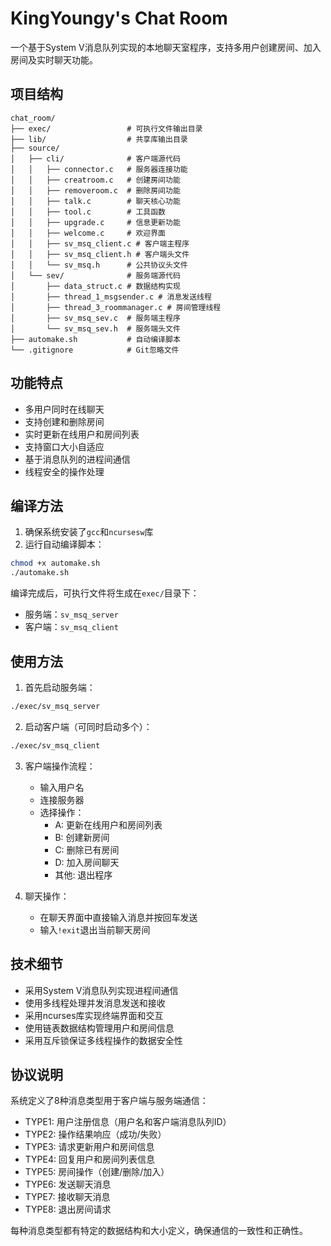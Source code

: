 # KingYoungy's Chat Room

一个基于System V消息队列实现的本地聊天室程序，支持多用户创建房间、加入房间及实时聊天功能。

## 项目结构

```
chat_room/
├── exec/                 # 可执行文件输出目录
├── lib/                  # 共享库输出目录
├── source/
│   ├── cli/              # 客户端源代码
│   │   ├── connector.c   # 服务器连接功能
│   │   ├── creatroom.c   # 创建房间功能
│   │   ├── removeroom.c  # 删除房间功能
│   │   ├── talk.c        # 聊天核心功能
│   │   ├── tool.c        # 工具函数
│   │   ├── upgrade.c     # 信息更新功能
│   │   ├── welcome.c     # 欢迎界面
│   │   ├── sv_msq_client.c # 客户端主程序
│   │   ├── sv_msq_client.h # 客户端头文件
│   │   └── sv_msq.h      # 公共协议头文件
│   └── sev/              # 服务端源代码
│       ├── data_struct.c # 数据结构实现
│       ├── thread_1_msgsender.c # 消息发送线程
│       ├── thread_3_roommanager.c # 房间管理线程
│       ├── sv_msq_sev.c  # 服务端主程序
│       └── sv_msq_sev.h  # 服务端头文件
├── automake.sh           # 自动编译脚本
└── .gitignore            # Git忽略文件
```

## 功能特点

- 多用户同时在线聊天
- 支持创建和删除房间
- 实时更新在线用户和房间列表
- 支持窗口大小自适应
- 基于消息队列的进程间通信
- 线程安全的操作处理

## 编译方法

1. 确保系统安装了`gcc`和`ncursesw`库
2. 运行自动编译脚本：

```bash
chmod +x automake.sh
./automake.sh
```

编译完成后，可执行文件将生成在`exec/`目录下：
- 服务端：`sv_msq_server`
- 客户端：`sv_msq_client`

## 使用方法

1. 首先启动服务端：

```bash
./exec/sv_msq_server
```

2. 启动客户端（可同时启动多个）：

```bash
./exec/sv_msq_client
```

3. 客户端操作流程：
   - 输入用户名
   - 连接服务器
   - 选择操作：
     - A: 更新在线用户和房间列表
     - B: 创建新房间
     - C: 删除已有房间
     - D: 加入房间聊天
     - 其他: 退出程序

4. 聊天操作：
   - 在聊天界面中直接输入消息并按回车发送
   - 输入`!exit`退出当前聊天房间

## 技术细节

- 采用System V消息队列实现进程间通信
- 使用多线程处理并发消息发送和接收
- 采用ncurses库实现终端界面和交互
- 使用链表数据结构管理用户和房间信息
- 采用互斥锁保证多线程操作的数据安全性

## 协议说明

系统定义了8种消息类型用于客户端与服务端通信：

- TYPE1: 用户注册信息（用户名和客户端消息队列ID）
- TYPE2: 操作结果响应（成功/失败）
- TYPE3: 请求更新用户和房间信息
- TYPE4: 回复用户和房间列表信息
- TYPE5: 房间操作（创建/删除/加入）
- TYPE6: 发送聊天消息
- TYPE7: 接收聊天消息
- TYPE8: 退出房间请求

每种消息类型都有特定的数据结构和大小定义，确保通信的一致性和正确性。
